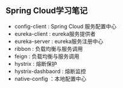 ## Spring Cloud学习笔记

- config-client : Spring Cloud 服务配置中心
- eureka-client : eureka服务提供者
- eureka-server : eureka服务注册中心
- ribbon : 负载均衡与服务调用
- feign : 负载均衡与服务调用
- hystrix : 熔断保护
- hystrix-dashbaord : 熔断监控
- native-config ：本地配置中心
